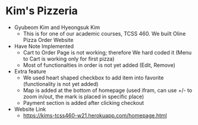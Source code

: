 # Kim's Pizzeria
* Gyubeom Kim and Hyeongsuk Kim
    * This is for one of our academic courses, TCSS 460. We built Oline Pizza Order Website
* Have Note Implemented
    * Cart to Order Page is not working; therefore We hard coded it (Menu to Cart is working only for first pizza)
    * Most of functionalties in order is not yet added (Edit, Remove)
* Extra feature
    * We used heart shaped checkbox to add item into favorite (functionality is not yet added)
    * Map is added at the bottom of homepage (used ifram, can use +/- to zoom in/out, the mark is placed in specific place)
    * Payment section is added after clicking checkout
* Website Link
    * https://kims-tcss460-w21.herokuapp.com/homepage.html
